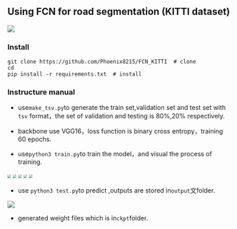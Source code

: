 ## Using FCN for road segmentation (KITTI dataset)

![](https://img.shields.io/badge/segmentation-FCN--KITTI-red)

### Install

```shell
git clone https://github.com/Phoenix8215/FCN_KITTI  # clone
cd 
pip install -r requirements.txt  # install
```

### Instructure manual

- use`make_tsv.py`to generate the train set,validation set and test set with `tsv` format，the set of validation and testing is 80%,20% respectively.

- backbone use VGG16，loss function is binary cross entropy，training 60 epochs.
- use`python3 train.py`to train the model，and visual the process of training.

<img src="https://pic.imgdb.cn/item/6311ff2116f2c2beb1217eee.png" style="zoom:50%;" >
<img src="https://pic.imgdb.cn/item/6311ff2116f2c2beb1217efa.png" style="zoom:50%;" >
<img src="https://pic.imgdb.cn/item/6311ff2116f2c2beb1217f04.png" style="zoom:50%;" >
<img src="https://pic.imgdb.cn/item/6311ff2216f2c2beb1217f26.png" style="zoom:50%;" >
<img src="https://pic.imgdb.cn/item/6311ff2216f2c2beb1217f2f.png" style="zoom:50%;" >

- use `python3 test.py`to predict ,outputs are stored in`output`文folder.

![](https://pic.imgdb.cn/item/6311fed316f2c2beb1210144.png)

- generated weight files which is in`ckpt`folder.

